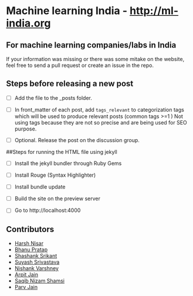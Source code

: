 # Machine learning India - http://ml-india.org


## For machine learning companies/labs in India
If your information was missing or there was some mitake on the website, feel free to send a pull request or create an issue in the repo.



## Steps before releasing a new post 
- [ ] Add the file to the _posts folder.
- [ ] In front_matter of each post, add ```tags_relevant``` to categorization tags which will be used to produce relevant posts (common tags >=1 ) Not using tags because they are not so precise and are being used for SEO purpose. 
- [ ] Optional. Release the post on the discussion group. 


##Steps for running the HTML file using jekyll
- [ ] Install the jekyll bundler through Ruby Gems
- [ ] Install Rouge (Syntax Highlighter) 
- [ ] Install bundle update 
- [ ] Build the site on the preview server 
- [ ] Go to http://localhost:4000

 
## Contributors
- [Harsh Nisar](https://github.com/harshnisar)
- [Bhanu Pratap](https://bhanu-mnit.github.io/)
- [Shashank Srikant](https://www.linkedin.com/pub/shashank-srikant/25/aa1/965)
- [Suyash Srivastava](https://www.linkedin.com/in/suyash-srivastava-524382a2/)
- [Nishank Varshney](https://in.linkedin.com/in/nishankv)
- [Arpit Jain](https://github.com/arpitjain258)
- [Saqib Nizam Shamsi](https://github.com/saqibns)
- [Parv Jain](https://github.com/parv16)
